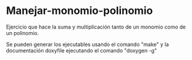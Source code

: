 # Manejar-monomio-polinomio

Ejercicio que hace la suma y multiplicación tanto de un monomio como de un polinomio.

Se pueden generar los ejecutables usando el comando "make" y la documentación doxyfile ejecutando el comando "doxygen -g"
